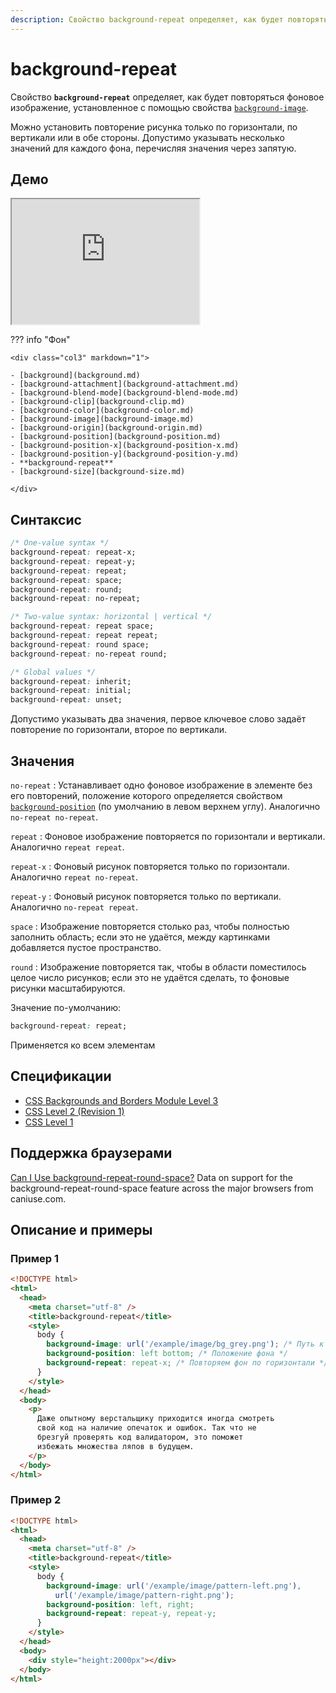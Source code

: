 ```yaml
---
description: Свойство background-repeat определяет, как будет повторяться фоновое изображение, установленное с помощью свойства background-image
---
```


# background-repeat

Свойство **`background-repeat`** определяет, как будет повторяться фоновое изображение, установленное с помощью свойства [`background-image`](background-image.md).

Можно установить повторение рисунка только по горизонтали, по вертикали или в обе стороны. Допустимо указывать несколько значений для каждого фона, перечисляя значения через запятую.

## Демо

<iframe class="interactive is-default-height" height="200" src="https://interactive-examples.mdn.mozilla.net/pages/css/background-repeat.html" title="MDN Web Docs Interactive Example" loading="lazy" data-readystate="complete"></iframe>

??? info "Фон"

    <div class="col3" markdown="1">

    - [background](background.md)
    - [background-attachment](background-attachment.md)
    - [background-blend-mode](background-blend-mode.md)
    - [background-clip](background-clip.md)
    - [background-color](background-color.md)
    - [background-image](background-image.md)
    - [background-origin](background-origin.md)
    - [background-position](background-position.md)
    - [background-position-x](background-position-x.md)
    - [background-position-y](background-position-y.md)
    - **background-repeat**
    - [background-size](background-size.md)

    </div>

## Синтаксис

```css
/* One-value syntax */
background-repeat: repeat-x;
background-repeat: repeat-y;
background-repeat: repeat;
background-repeat: space;
background-repeat: round;
background-repeat: no-repeat;

/* Two-value syntax: horizontal | vertical */
background-repeat: repeat space;
background-repeat: repeat repeat;
background-repeat: round space;
background-repeat: no-repeat round;

/* Global values */
background-repeat: inherit;
background-repeat: initial;
background-repeat: unset;
```

Допустимо указывать два значения, первое ключевое слово задаёт повторение по горизонтали, второе по вертикали.

## Значения

`no-repeat`
: Устанавливает одно фоновое изображение в элементе без его повторений, положение которого определяется свойством [`background-position`](background-position.md) (по умолчанию в левом верхнем углу). Аналогично `no-repeat no-repeat`.

`repeat`
: Фоновое изображение повторяется по горизонтали и вертикали. Аналогично `repeat repeat`.

`repeat-x`
: Фоновый рисунок повторяется только по горизонтали. Аналогично `repeat no-repeat`.

`repeat-y`
: Фоновый рисунок повторяется только по вертикали. Аналогично `no-repeat repeat`.

`space`
: Изображение повторяется столько раз, чтобы полностью заполнить область; если это не удаётся, между картинками добавляется пустое пространство.

`round`
: Изображение повторяется так, чтобы в области поместилось целое число рисунков; если это не удаётся сделать, то фоновые рисунки масштабируются.

Значение по-умолчанию:

```css
background-repeat: repeat;
```

Применяется ко всем элементам

## Спецификации

- [CSS Backgrounds and Borders Module Level 3](http://dev.w3.org/csswg/css3-background/#the-background-repeat)
- [CSS Level 2 (Revision 1)](http://www.w3.org/TR/CSS2/colors.html#propdef-background-repeat)
- [CSS Level 1](http://www.w3.org/TR/CSS1/#background-repeat)

## Поддержка браузерами

<p class="ciu_embed" data-feature="background-repeat-round-space" data-periods="future_1,current,past_1,past_2">
  <a href="http://caniuse.com/#feat=background-repeat-round-space">Can I Use background-repeat-round-space?</a> Data on support for the background-repeat-round-space feature across the major browsers from caniuse.com.
</p>

## Описание и примеры

### Пример 1

```html
<!DOCTYPE html>
<html>
  <head>
    <meta charset="utf-8" />
    <title>background-repeat</title>
    <style>
      body {
        background-image: url('/example/image/bg_grey.png'); /* Путь к фоновому рисунку */
        background-position: left bottom; /* Положение фона */
        background-repeat: repeat-x; /* Повторяем фон по горизонтали */
      }
    </style>
  </head>
  <body>
    <p>
      Даже опытному верстальщику приходится иногда смотреть
      свой код на наличие опечаток и ошибок. Так что не
      брезгуй проверять код валидатором, это поможет
      избежать множества ляпов в будущем.
    </p>
  </body>
</html>
```

### Пример 2

```html
<!DOCTYPE html>
<html>
  <head>
    <meta charset="utf-8" />
    <title>background-repeat</title>
    <style>
      body {
        background-image: url('/example/image/pattern-left.png'),
          url('/example/image/pattern-right.png');
        background-position: left, right;
        background-repeat: repeat-y, repeat-y;
      }
    </style>
  </head>
  <body>
    <div style="height:2000px"></div>
  </body>
</html>
```
